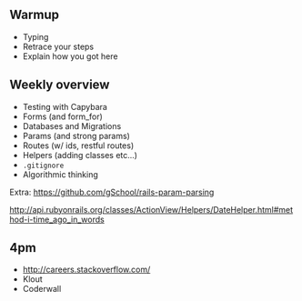 ## Warmup

* Typing
* Retrace your steps
* Explain how you got here

## Weekly overview

* Testing with Capybara
* Forms (and form_for)
* Databases and Migrations
* Params (and strong params)
* Routes (w/ ids, restful routes)
* Helpers (adding classes etc...)
* `.gitignore`
* Algorithmic thinking

Extra: https://github.com/gSchool/rails-param-parsing

http://api.rubyonrails.org/classes/ActionView/Helpers/DateHelper.html#method-i-time_ago_in_words

## 4pm

* http://careers.stackoverflow.com/
* Klout
* Coderwall
